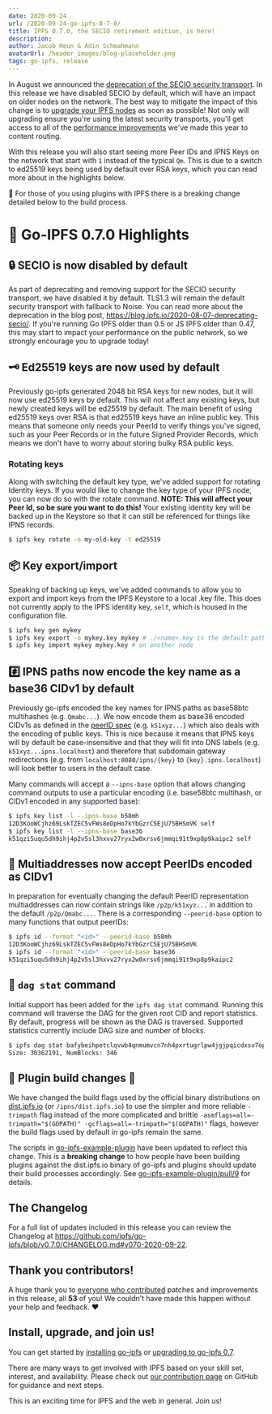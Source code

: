 ```yaml
---
date: 2020-09-24
url: /2020-09-24-go-ipfs-0-7-0/
title: IPFS 0.7.0, the SECIO retirement edition, is here!
description:
author: Jacob Heun & Adin Schmahmann
avatarUrl: /header_images/blog-placeholder.png
tags: go-ipfs, release
---
```


In August we announced the [deprecation of the SECIO security transport](https://blog.ipfs.io/2020-08-07-deprecating-secio/). In this release we have disabled SECIO by default, which will have an impact on older nodes on the network. The best way to mitigate the impact of this change is to [upgrade your IPFS nodes](https://docs.ipfs.io/recent-releases/go-ipfs-0-7/update-procedure) as soon as possible! Not only will upgrading ensure you're using the latest security transports, you'll get access to all of the [performance improvements](https://blog.ipfs.io/2020-07-20-dht-deep-dive/) we've made this year to content routing.

With this release you will also start seeing more Peer IDs and IPNS Keys on the network that start with `1` instead of the typical `Qm`. This is due to a switch to ed25519 keys being used by default over RSA keys, which you can read more about in the highlights below.

🚨 For those of you using plugins with IPFS there is a breaking change detailed below to the build process.

# 🔦 Go-IPFS 0.7.0 Highlights

## 🔒 SECIO is now disabled by default

As part of deprecating and removing support for the SECIO security transport, we have disabled it by default. TLS1.3 will remain the default security transport with fallback to Noise. You can read more about the deprecation in the blog post, https://blog.ipfs.io/2020-08-07-deprecating-secio/. If you're running Go IPFS older than 0.5 or JS IPFS older than 0.47, this may start to impact your performance on the public network, so we strongly encourage you to upgrade today!

## 🗝️ Ed25519 keys are now used by default

Previously go-ipfs generated 2048 bit RSA keys for new nodes, but it will now use ed25519 keys by default. This will not affect any existing keys, but newly created keys will be ed25519 by default. The main benefit of using ed25519 keys over RSA is that ed25519 keys have an inline public key. This means that someone only needs your PeerId to verify things you've signed, such as your Peer Records or in the future Signed Provider Records, which means we don't have to worry about storing bulky RSA public keys.

### Rotating keys

Along with switching the default key type, we've added support for rotating Identity keys. If you would like to change the key type of your IPFS node, you can now do so with the rotate command. **NOTE: This will affect your Peer Id, so be sure you want to do this!** Your existing identity key will be backed up in the Keystore so that it can still be referenced for things like IPNS records.

```bash
$ ipfs key rotate -o my-old-key -t ed25519
```

## 📦 Key export/import

Speaking of backing up keys, we've added commands to allow you to export and import keys from the IPFS Keystore to a local .key file. This does not currently apply to the IPFS identity key, `self`, which is housed in the configuration file.

```bash
$ ipfs key gen mykey
$ ipfs key export -o mykey.key mykey # ./<name>.key is the default path
$ ipfs key import mykey mykey.key # on another node
```

## #️⃣ IPNS paths now encode the key name as a base36 CIDv1 by default

Previously go-ipfs encoded the key names for IPNS paths as base58btc multihashes (e.g. `Qmabc...`). We now encode them as base36 encoded CIDv1s as defined in the [peerID spec](https://github.com/libp2p/specs/blob/master/peer-ids/peer-ids.md#string-representation) (e.g. `k51xyz...`) which also deals with the encoding of public keys. This is nice because it means that IPNS keys will by default be case-insensitive and that they will fit into DNS labels (e.g. `k51xyz...ipns.localhost`) and therefore that subdomain gateway redirections (e.g. from `localhost:8080/ipns/{key}` to `{key}.ipns.localhost`) will look better to users in the default case.

Many commands will accept a `--ipns-base` option that allows changing command outputs to use a particular encoding (i.e. base58btc multihash, or CIDv1 encoded in any supported base):

```bash
$ ipfs key list -l --ipns-base b58mh
12D3KooWCjhz69LskTZEC5vFWs8eDpHo7kYbGzrC5EjU75BHSmVK self
$ ipfs key list -l --ipns-base base36
k51qzi5uqu5dh9ihj4p2v5sl3hxvv27ryx2w0xrsv6jmmqi91t9xp8p9kaipc2 self
```

## 📮 Multiaddresses now accept PeerIDs encoded as CIDv1

In preparation for eventually changing the default PeerID representation multiaddresses can now contain strings like `/p2p/k51xyz...` in addition to the default `/p2p/Qmabc...`. There is a corresponding `--peerid-base` option to many functions that output peerIDs:

```bash
$ ipfs id --format "<id>" --peerid-base b58mh
12D3KooWCjhz69LskTZEC5vFWs8eDpHo7kYbGzrC5EjU75BHSmVK
$ ipfs id --format "<id>" --peerid-base base36
k51qzi5uqu5dh9ihj4p2v5sl3hxvv27ryx2w0xrsv6jmmqi91t9xp8p9kaipc2
```

## 🧮 `dag stat` command

Initial support has been added for the `ipfs dag stat` command. Running this command will traverse the DAG for the given root CID and report statistics. By default, progress will be shown as the DAG is traversed. Supported statistics currently include DAG size and number of blocks.

```bash
$ ipfs dag stat bafybeihpetclqvwb4qnmumvcn7nh4pxrtugrlpw4jgjpqicdxsv7opdm6e # the IPFS webui
Size: 30362191, NumBlocks: 346
```

## 🚨 Plugin build changes 🚨

We have changed the build flags used by the official binary distributions on [dist.ipfs.io](https://dist.ipfs.io) (or `/ipns/dist.ipfs.io`) to use the simpler and more reliable `-trimpath` flag instead of the more complicated and brittle `-asmflags=all=-trimpath="$(GOPATH)" -gcflags=all=-trimpath="$(GOPATH)"` flags, however the build flags used by default in go-ipfs remain the same.

The scripts in [go-ipfs-example-plugin](https://github.com/ipfs/go-ipfs-example-plugin) have been updated to reflect this change. This is a **breaking change** to how people have been building plugins against the dist.ipfs.io binary of go-ipfs and plugins should update their build processes accordingly. See [go-ipfs-example-plugin/pull/9](https://github.com/ipfs/go-ipfs-example-plugin/pull/9) for details.

## The Changelog

For a full list of updates included in this release you can review the Changelog at https://github.com/ipfs/go-ipfs/blob/v0.7.0/CHANGELOG.md#v070-2020-09-22.

## Thank you contributors!

A huge thank you to [everyone who contributed](https://github.com/ipfs/go-ipfs/blob/v0.7.0/CHANGELOG.md#contributors) patches and improvements in this release, all **53** of you! We couldn’t have made this happen without your help and feedback. ❤

## Install, upgrade, and join us!

You can get started by [installing go-ipfs](https://dist.ipfs.io/#go-ipfs) or [upgrading to go-ipfs 0.7](https://docs.ipfs.io/recent-releases/go-ipfs-0-7/update-procedure).

There are many ways to get involved with IPFS based on your skill set, interest, and availability. Please check out [our contribution page](https://github.com/ipfs/community/blob/master/CONTRIBUTING.md) on GitHub for guidance and next steps.

This is an exciting time for IPFS and the web in general. Join us!
